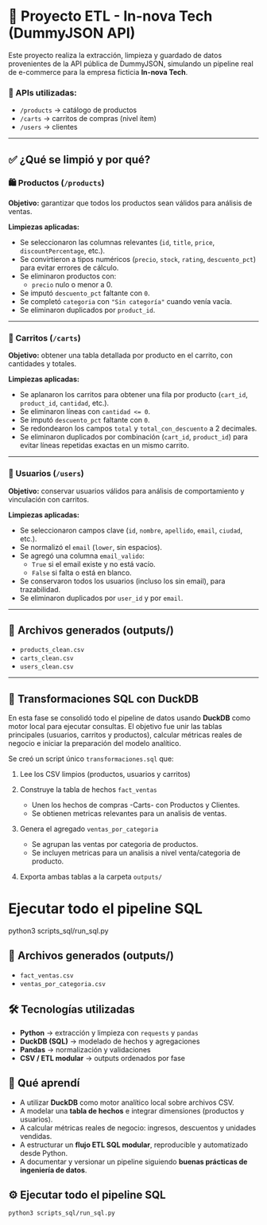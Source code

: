 # 🚀 Proyecto ETL - In-nova Tech (DummyJSON API)

Este proyecto realiza la extracción, limpieza y guardado de datos provenientes de la API pública de DummyJSON, simulando un pipeline real de e-commerce para la empresa ficticia **In-nova Tech**.

### 🧩 APIs utilizadas:

- `/products` → catálogo de productos
- `/carts` → carritos de compras (nivel ítem)
- `/users` → clientes

---

## ✅ ¿Qué se limpió y por qué?

### 🛍️ Productos (`/products`)

**Objetivo:** garantizar que todos los productos sean válidos para análisis de ventas.

**Limpiezas aplicadas:**

- Se seleccionaron las columnas relevantes (`id`, `title`, `price`, `discountPercentage`, etc.).
- Se convirtieron a tipos numéricos (`precio`, `stock`, `rating`, `descuento_pct`) para evitar errores de cálculo.
- Se eliminaron productos con:
  - `precio` nulo o menor a 0.
- Se imputó `descuento_pct` faltante con `0`.
- Se completó `categoria` con `"Sin categoría"` cuando venía vacía.
- Se eliminaron duplicados por `product_id`.

---

### 🛒 Carritos (`/carts`)

**Objetivo:** obtener una tabla detallada por producto en el carrito, con cantidades y totales.

**Limpiezas aplicadas:**

- Se aplanaron los carritos para obtener una fila por producto (`cart_id`, `product_id`, `cantidad`, etc.).
- Se eliminaron líneas con `cantidad <= 0`.
- Se imputó `descuento_pct` faltante con `0`.
- Se redondearon los campos `total` y `total_con_descuento` a 2 decimales.
- Se eliminaron duplicados por combinación (`cart_id`, `product_id`) para evitar líneas repetidas exactas en un mismo carrito.

---

### 👤 Usuarios (`/users`)

**Objetivo:** conservar usuarios válidos para análisis de comportamiento y vinculación con carritos.

**Limpiezas aplicadas:**

- Se seleccionaron campos clave (`id`, `nombre`, `apellido`, `email`, `ciudad`, etc.).
- Se normalizó el `email` (`lower`, sin espacios).
- Se agregó una columna `email_valido`:
  - `True` si el email existe y no está vacío.
  - `False` si falta o está en blanco.
- Se conservaron todos los usuarios (incluso los sin email), para trazabilidad.
- Se eliminaron duplicados por `user_id` y por `email`.

---

## 📁 Archivos generados (outputs/)

- `products_clean.csv`
- `carts_clean.csv`
- `users_clean.csv`

---

## 🧮 Transformaciones SQL con DuckDB

En esta fase se consolidó todo el pipeline de datos usando **DuckDB** como motor local para ejecutar consultas.
El objetivo fue unir las tablas principales (usuarios, carritos y productos), calcular métricas reales de negocio e iniciar la preparación del modelo analítico.

Se creó un script único `transformaciones.sql` que:

1. Lee los CSV limpios (productos, usuarios y carritos)
2. Construye la tabla de hechos `fact_ventas`

   - Unen los hechos de compras -Carts- con Productos y Clientes.
   - Se obtienen metricas relevantes para un analisis de ventas.

3. Genera el agregado `ventas_por_categoria`

   - Se agrupan las ventas por categoria de productos.
   - Se incluyen metricas para un analisis a nivel venta/categoria de producto.

4. Exporta ambas tablas a la carpeta `outputs/`

# Ejecutar todo el pipeline SQL

python3 scripts_sql/run_sql.py

## 📁 Archivos generados (outputs/)

- `fact_ventas.csv`
- `ventas_por_categoria.csv`

## 🛠️ Tecnologías utilizadas

- **Python** → extracción y limpieza con `requests` y `pandas`
- **DuckDB (SQL)** → modelado de hechos y agregaciones
- **Pandas** → normalización y validaciones
- **CSV / ETL modular** → outputs ordenados por fase

## 🧠 Qué aprendí

- A utilizar **DuckDB** como motor analítico local sobre archivos CSV.
- A modelar una **tabla de hechos** e integrar dimensiones (productos y usuarios).
- A calcular métricas reales de negocio: ingresos, descuentos y unidades vendidas.
- A estructurar un **flujo ETL SQL modular**, reproducible y automatizado desde Python.
- A documentar y versionar un pipeline siguiendo **buenas prácticas de ingeniería de datos**.

## ⚙️ Ejecutar todo el pipeline SQL

```bash
python3 scripts_sql/run_sql.py
```
